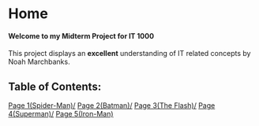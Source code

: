 # Home

#### Welcome to my Midterm Project for IT 1000

This project displays an **excellent** understanding of IT related concepts
by Noah Marchbanks.

## Table of Contents:

[Page 1(Spider-Man)/]()
[Page 2(Batman)/]()
[Page 3(The Flash)/]()
[Page 4(Superman)/]()
[Page 5(Iron-Man)]()